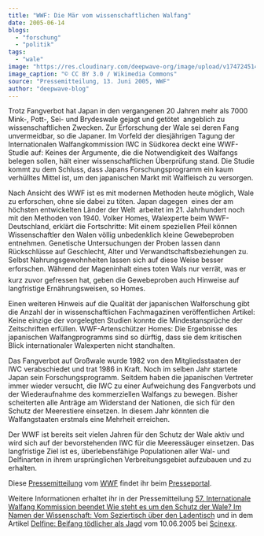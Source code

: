 ```yaml
---
title: "WWF: Die Mär vom wissenschaftlichen Walfang"
date: 2005-06-14
blogs: 
  - "forschung"
  - "politik"
tags: 
  - "wale"
image: "https://res.cloudinary.com/deepwave-org/image/upload/v1747245148/deepwave.org/KujiraWhaleMeat-Takashimaya-20101013.jpg"
image_caption: "© CC BY 3.0 / Wikimedia Commons"
source: "Pressemitteilung, 13. Juni 2005, WWF"
author: "deepwave-blog"
---
```


Trotz Fangverbot hat Japan in den vergangenen 20 Jahren mehr als 7000 Mink-, Pott-, Sei- und Brydeswale gejagt und getötet  angeblich zu wissenschaftlichen Zwecken. Zur Erforschung der Wale sei deren Fang unvermeidbar, so die Japaner. Im Vorfeld der diesjährigen Tagung der Internationalen Walfangkommission IWC in Südkorea deckt eine WWF-Studie auf: Keines der Argumente, die die Notwendigkeit des Walfangs belegen sollen, hält einer wissenschaftlichen Überprüfung stand. Die Studie kommt zu dem Schluss, dass Japans Forschungsprogramm ein kaum verhülltes Mittel ist, um den japanischen Markt mit Walfleisch zu versorgen.

Nach Ansicht des WWF ist es mit modernen Methoden heute möglich, Wale zu erforschen, ohne sie dabei zu töten. Japan dagegen  eines der am höchsten entwickelten Länder der Welt  arbeitet im 21. Jahrhundert noch mit den Methoden von 1940. Volker Homes, Walexperte beim WWF-Deutschland, erklärt die Fortschritte: Mit einem speziellen Pfeil können Wissenschaftler den Walen völlig unbedenklich kleine Gewebeproben entnehmen. Genetische Untersuchungen der Proben lassen dann Rückschlüsse auf Geschlecht, Alter und Verwandtschaftsbeziehungen zu. Selbst Nahrungsgewohnheiten lassen sich auf diese Weise besser erforschen. Während der Mageninhalt eines toten Wals nur verrät, was er kurz zuvor gefressen hat, geben die Gewebeproben auch Hinweise auf langfristige Ernährungsweisen, so Homes.

Einen weiteren Hinweis auf die Qualität der japanischen Walforschung gibt die Anzahl der in wissenschaftlichen Fachmagazinen veröffentlichen Artikel: Keine einzige der vorgelegten Studien konnte die Mindestansprüche der Zeitschriften erfüllen. WWF-Artenschützer Homes: Die Ergebnisse des japanischen Walfangprogramms sind so dürftig, dass sie dem kritischen Blick internationaler Walexperten nicht standhalten.

Das Fangverbot auf Großwale wurde 1982 von den Mitgliedsstaaten der IWC verabschiedet und trat 1986 in Kraft. Noch im selben Jahr startete Japan sein Forschungsprogramm. Seitdem haben die japanischen Vertreter immer wieder versucht, die IWC zu einer Aufweichung des Fangverbots und der Wiederaufnahme des kommerziellen Walfangs zu bewegen. Bisher scheiterten alle Anträge am Widerstand der Nationen, die sich für den Schutz der Meerestiere einsetzen. In diesem Jahr könnten die Walfangstaaten erstmals eine Mehrheit erreichen.

Der WWF ist bereits seit vielen Jahren für den Schutz der Wale aktiv und wird sich auf der bevorstehenden IWC für die Meeressäuger einsetzen. Das langfristige Ziel ist es, überlebensfähige Populationen aller Wal- und Delfinarten in ihrem ursprünglichen Verbreitungsgebiet aufzubauen und zu erhalten.

Diese [Pressemitteilung](https://www.presseportal.de/pm/6638/689411) vom [WWF](https://www.wwf.de/) findet ihr beim [Presseportal](https://www.presseportal.de/).

Weitere Informationen erhaltet ihr in der Pressemitteilung [57\. Internationale Walfang Kommission beendet Wie steht es um den Schutz der Wale? Im Namen der Wissenschaft: Vom Seziertisch über den Ladentisch](https://www.presseportal.de/pm/22521/695821) und in dem Artikel [Delfine: Beifang tödlicher als Jagd](https://www.scinexx.de/news/geowissen/delfine-beifang-toedlicher-als-jagd/) vom 10.06.2005 bei [Scinexx](https://www.scinexx.de/).
